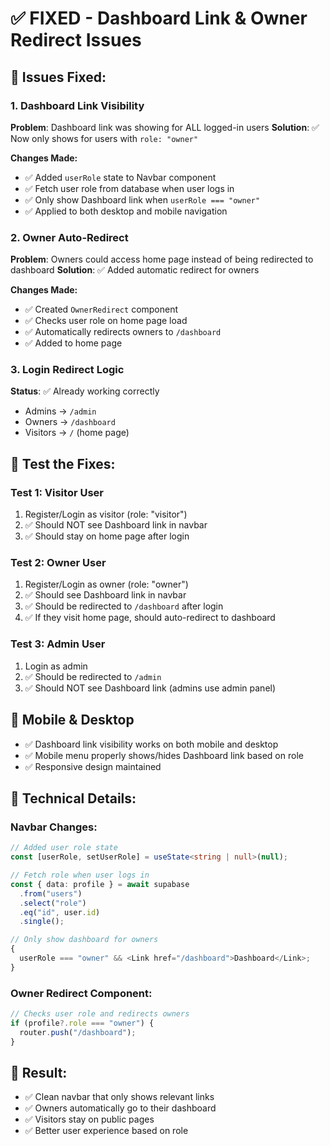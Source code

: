 # ✅ **FIXED - Dashboard Link & Owner Redirect Issues**

## 🎯 **Issues Fixed:**

### **1. Dashboard Link Visibility**

**Problem**: Dashboard link was showing for ALL logged-in users
**Solution**: ✅ Now only shows for users with `role: "owner"`

**Changes Made:**

- ✅ Added `userRole` state to Navbar component
- ✅ Fetch user role from database when user logs in
- ✅ Only show Dashboard link when `userRole === "owner"`
- ✅ Applied to both desktop and mobile navigation

### **2. Owner Auto-Redirect**

**Problem**: Owners could access home page instead of being redirected to dashboard
**Solution**: ✅ Added automatic redirect for owners

**Changes Made:**

- ✅ Created `OwnerRedirect` component
- ✅ Checks user role on home page load
- ✅ Automatically redirects owners to `/dashboard`
- ✅ Added to home page

### **3. Login Redirect Logic**

**Status**: ✅ Already working correctly

- Admins → `/admin`
- Owners → `/dashboard`
- Visitors → `/` (home page)

## 🧪 **Test the Fixes:**

### **Test 1: Visitor User**

1. Register/Login as visitor (role: "visitor")
2. ✅ Should NOT see Dashboard link in navbar
3. ✅ Should stay on home page after login

### **Test 2: Owner User**

1. Register/Login as owner (role: "owner")
2. ✅ Should see Dashboard link in navbar
3. ✅ Should be redirected to `/dashboard` after login
4. ✅ If they visit home page, should auto-redirect to dashboard

### **Test 3: Admin User**

1. Login as admin
2. ✅ Should be redirected to `/admin`
3. ✅ Should NOT see Dashboard link (admins use admin panel)

## 📱 **Mobile & Desktop**

- ✅ Dashboard link visibility works on both mobile and desktop
- ✅ Mobile menu properly shows/hides Dashboard link based on role
- ✅ Responsive design maintained

## 🔧 **Technical Details:**

### **Navbar Changes:**

```typescript
// Added user role state
const [userRole, setUserRole] = useState<string | null>(null);

// Fetch role when user logs in
const { data: profile } = await supabase
  .from("users")
  .select("role")
  .eq("id", user.id)
  .single();

// Only show dashboard for owners
{
  userRole === "owner" && <Link href="/dashboard">Dashboard</Link>;
}
```

### **Owner Redirect Component:**

```typescript
// Checks user role and redirects owners
if (profile?.role === "owner") {
  router.push("/dashboard");
}
```

## 🎉 **Result:**

- ✅ Clean navbar that only shows relevant links
- ✅ Owners automatically go to their dashboard
- ✅ Visitors stay on public pages
- ✅ Better user experience based on role
